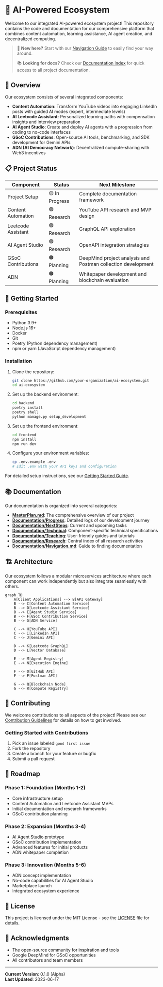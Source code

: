 # 🚀 AI-Powered Ecosystem

Welcome to our integrated AI-powered ecosystem project! This repository contains the code and documentation for our comprehensive platform that combines content automation, learning assistance, AI agent creation, and decentralized computing.

> 🧭 **New here?** Start with our [Navigation Guide](Documentation/Navigation.md) to easily find your way around.
> 
> 📚 **Looking for docs?** Check our [Documentation Index](docs/index.md) for quick access to all project documentation.

## 🌟 Overview

Our ecosystem consists of several integrated components:

- **Content Automation**: Transform YouTube videos into engaging LinkedIn posts with guided AI modes (expert, intermediate levels)
- **AI Leetcode Assistant**: Personalized learning paths with compensation insights and interview preparation
- **AI Agent Studio**: Create and deploy AI agents with a progression from coding to no-code interfaces
- **GSoC Contributions**: Open-source AI tools, benchmarking, and SDK development for Gemini APIs
- **ADN (AI Democracy Network)**: Decentralized compute-sharing with Web3 incentives

## 📋 Project Status

| Component | Status | Next Milestone |
|-----------|--------|----------------|
| Project Setup | 🟡 In Progress | Complete documentation framework |
| Content Automation | 🟢 Research | YouTube API research and MVP design |
| Leetcode Assistant | 🟢 Research | GraphQL API exploration |
| AI Agent Studio | 🟢 Research | OpenAPI integration strategies |
| GSoC Contributions | 🟠 Planning | DeepMind project analysis and Postman collection development |
| ADN | 🟠 Planning | Whitepaper development and blockchain evaluation |

## 🚀 Getting Started

### Prerequisites

- Python 3.9+
- Node.js 16+
- Docker
- Git
- Poetry (Python dependency management)
- npm or yarn (JavaScript dependency management)

### Installation

1. Clone the repository:
   ```bash
   git clone https://github.com/your-organization/ai-ecosystem.git
   cd ai-ecosystem
   ```

2. Set up the backend environment:
   ```bash
   cd backend
   poetry install
   poetry shell
   python manage.py setup_development
   ```

3. Set up the frontend environment:
   ```bash
   cd frontend
   npm install
   npm run dev
   ```

4. Configure your environment variables:
   ```bash
   cp .env.example .env
   # Edit .env with your API keys and configuration
   ```

For detailed setup instructions, see our [Getting Started Guide](Documentation/Teaching/GettingStartedGuide.md).

## 📚 Documentation

Our documentation is organized into several categories:

- **[MasterPlan.md](MasterPlan.md)**: The comprehensive overview of our project
- **[Documentation/Progress](Documentation/Progress)**: Detailed logs of our development journey
- **[Documentation/NextSteps](Documentation/NextSteps)**: Current and upcoming tasks
- **[Documentation/Technical](Documentation/Technical)**: Component-specific technical specifications
- **[Documentation/Teaching](Documentation/Teaching)**: User-friendly guides and tutorials
- **[Documentation/Research](Documentation/Research)**: Central index of all research activities
- **[Documentation/Navigation.md](Documentation/Navigation.md)**: Guide to finding documentation

## 🏗️ Architecture

Our ecosystem follows a modular microservices architecture where each component can work independently but also integrate seamlessly with others.

```mermaid
graph TD
    A[Client Applications] --> B[API Gateway]
    B --> C[Content Automation Service]
    B --> D[Leetcode Assistant Service]
    B --> E[Agent Studio Service]
    B --> F[GSoC Contribution Service]
    B --> G[ADN Service]
    
    C --> H[YouTube API]
    C --> I[LinkedIn API]
    C --> J[Gemini API]
    
    D --> K[Leetcode GraphQL]
    D --> L[Vector Database]
    
    E --> M[Agent Registry]
    E --> N[Execution Engine]
    
    F --> O[GitHub API]
    F --> P[Postman API]
    
    G --> Q[Blockchain Node]
    G --> R[Compute Registry]
```

## 👥 Contributing

We welcome contributions to all aspects of the project! Please see our [Contribution Guidelines](CONTRIBUTING.md) for details on how to get involved.

### Getting Started with Contributions

1. Pick an issue labeled `good first issue`
2. Fork the repository
3. Create a branch for your feature or bugfix
4. Submit a pull request

## 📅 Roadmap

### Phase 1: Foundation (Months 1-2)
- Core infrastructure setup
- Content Automation and Leetcode Assistant MVPs
- Initial documentation and research frameworks
- GSoC contribution planning

### Phase 2: Expansion (Months 3-4)
- AI Agent Studio prototype
- GSoC contribution implementation
- Advanced features for initial products
- ADN whitepaper completion

### Phase 3: Innovation (Months 5-6)
- ADN concept implementation
- No-code capabilities for AI Agent Studio
- Marketplace launch
- Integrated ecosystem experience

## 📄 License

This project is licensed under the MIT License - see the [LICENSE](LICENSE) file for details.

## 🙏 Acknowledgments

- The open-source community for inspiration and tools
- Google DeepMind for GSoC opportunities
- All contributors and team members

---

**Current Version**: 0.1.0 (Alpha)  
**Last Updated**: 2023-06-17 
